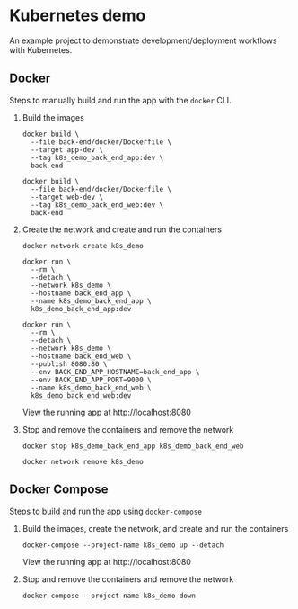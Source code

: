 # Kubernetes demo

An example project to demonstrate development/deployment workflows with Kubernetes.

## Docker

Steps to manually build and run the app with the `docker` CLI.

1. Build the images

   ```
   docker build \
     --file back-end/docker/Dockerfile \
     --target app-dev \
     --tag k8s_demo_back_end_app:dev \
     back-end

   docker build \
     --file back-end/docker/Dockerfile \
     --target web-dev \
     --tag k8s_demo_back_end_web:dev \
     back-end
   ```

2. Create the network and create and run the containers

   ```
   docker network create k8s_demo

   docker run \
     --rm \
     --detach \
     --network k8s_demo \
     --hostname back_end_app \
     --name k8s_demo_back_end_app \
     k8s_demo_back_end_app:dev

   docker run \
     --rm \
     --detach \
     --network k8s_demo \
     --hostname back_end_web \
     --publish 8080:80 \
     --env BACK_END_APP_HOSTNAME=back_end_app \
     --env BACK_END_APP_PORT=9000 \
     --name k8s_demo_back_end_web \
     k8s_demo_back_end_web:dev
   ```

   View the running app at http://localhost:8080

3. Stop and remove the containers and remove the network

   ```
   docker stop k8s_demo_back_end_app k8s_demo_back_end_web

   docker network remove k8s_demo
   ```

## Docker Compose

Steps to build and run the app using `docker-compose`

1. Build the images, create the network, and create and run the containers

   ```
   docker-compose --project-name k8s_demo up --detach
   ```

   View the running app at http://localhost:8080

2. Stop and remove the containers and remove the network

   ```
   docker-compose --project-name k8s_demo down
   ```
